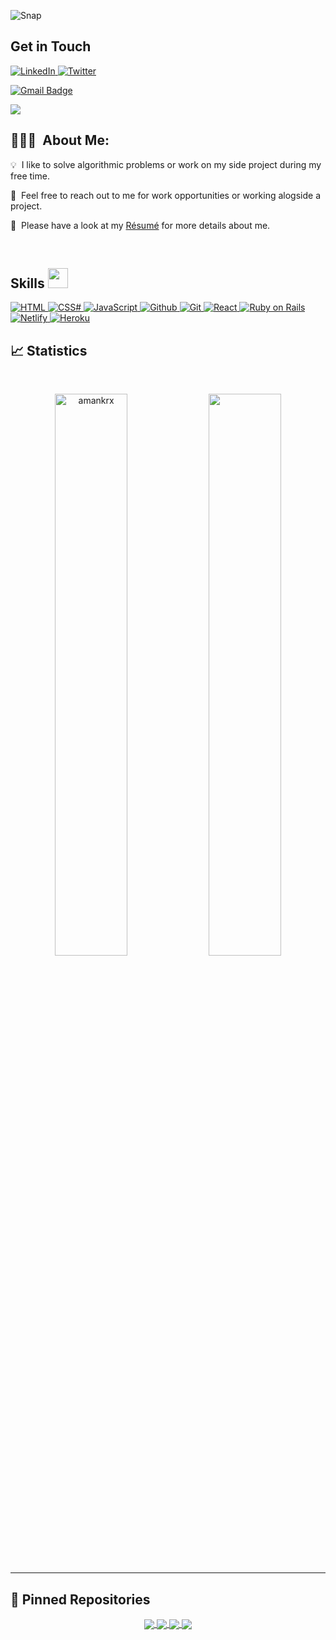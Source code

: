   ![Snap](https://user-images.githubusercontent.com/62090797/193522937-11500f26-d25e-4502-b7c8-6db87025dbd1.png)

<h2> Get in Touch</h2>

   <a href="https://www.linkedin.com/in/joy-kwamboka/" target="_blank">
    <img alt="LinkedIn" src="https://img.shields.io/badge/Kwambiee-0077B5?style=for-the-badge&logo=linkedin&logoColor=white">
  </a> 
  <a href="https://twitter.com/kwambiee" target="_blank">
    <img alt="Twitter" src="https://img.shields.io/badge/Kwambiee-1DA1F2?style=for-the-badge&logo=twitter&logoColor=white">
  </a>
  
  [![Gmail Badge](https://img.shields.io/badge/-joy--kwamboka-white?logo=Gmail&logoColor=EA4335&style=plastic)](mailto:kwambokaj2.jk@gmail.com)
<p>
	<img src="https://komarev.com/ghpvc/?username=kwambiee&color=blueviolet&style=flat-square&label=Profile+Views" />
</p>


## 👨🏻‍💻 &nbsp;About Me:

<p>💡 &nbsp;I like to solve algorithmic problems or work on my side project during my free time.</p>

<p>💬 &nbsp;Feel free to reach out to me for work opportunities or working alogside a project.</p>
<p>🧩 &nbsp;Please have a look at my <a href="https://docs.google.com/document/d/1wC49POJ5qwsuZOWT2Wrm2f01PqblMjOYejJngk4cDps/edit?usp=sharing">Résumé</a> for more details about me.</p>

<br />

<h2> Skills <img src = "https://media2.giphy.com/media/QssGEmpkyEOhBCb7e1/giphy.gif?cid=ecf05e47a0n3gi1bfqntqmob8g9aid1oyj2wr3ds3mg700bl&rid=giphy.gif" width = 32px> </h2>
 <a href="https://yatch-house.netlify.app/" target="_blank"> 
    <img alt="HTML" src="https://img.shields.io/badge/HTML5-E34F26?style=for-the-badge&logo=html5&logoColor=white">
  </a>
  <a href="https://yatch-house.netlify.app/" target="_blank"> 
    <img alt="CSS#" src="https://img.shields.io/badge/CSS3-1572B6?style=for-the-badge&logo=css3&logoColor=white">
  </a>
  <a href="https://yatch-house.netlify.app/" target="_blank"> 
    <img alt="JavaScript" src="https://img.shields.io/badge/JavaScript-323330?style=for-the-badge&logo=javascript&logoColor=F7DF1E">
  </a>
  <a href="https://yatch-house.netlify.app/" target="_blank"> 
    <img alt="Github" src="https://img.shields.io/badge/GitHub-100000?style=for-the-badge&logo=github&logoColor=white">
  </a>
   <a href="https://yatch-house.netlify.app/" target="_blank"> 
    <img alt="Git" src="https://img.shields.io/badge/GIT-E44C30?style=for-the-badge&logo=git&logoColor=white">
  </a>
   <a href="https://yatch-house.netlify.app/" target="_blank"> 
    <img alt="React" src="https://img.shields.io/badge/React-20232A?style=for-the-badge&logo=react&logoColor=61DAFB">
  </a>
  <a href="https://yatch-house.netlify.app/" target="_blank"> 
    <img alt="Ruby on Rails" src="https://img.shields.io/badge/Ruby_on_Rails-CC0000?style=for-the-badge&logo=ruby-on-rails&logoColor=white">
  </a>
    <a href="https://yatch-house.netlify.app/" target="_blank"> 
    <img alt="Netlify" src="https://img.shields.io/badge/Netlify-00C7B7?style=for-the-badge&logo=netlify&logoColor=white">
  </a>
  <a href="https://yatch-house.netlify.app/" target="_blank"> 
    <img alt="Heroku" src="https://img.shields.io/badge/Heroku-430098?style=for-the-badge&logo=heroku&logoColor=white">
  </a>

## 📈 Statistics

<br/>
<p align="center">
  <img width="48%" src="https://github-readme-stats.vercel.app/api?username=kwambiee&count_private=true&theme=dark&show_icons=true" alt="amankrx" />
  <img width="48%" src="https://github-readme-streak-stats.herokuapp.com/?user=kwambiee&hide_border=true&theme=dark&show_icons=true" />
</p>

<hr />

## 📕 Pinned Repositories

<p align="center">
	<a href="https://github.com/kwambiee/First-Portfolio">
		<img align="center" src="https://github-readme-stats.vercel.app/api/pin/?username=kwambiee&repo=First-Portfolio&hide_border=true&theme=dark&show_icons=true" />
	</a>
	<a href="https://github.com/kwambiee/yatch-house-front-end">
		<img align="center" src="https://github-readme-stats.vercel.app/api/pin/?username=kwambiee&repo=yatch-house-front-end&hide_border=true&theme=dark&show_icons=true" />
	</a>
	<a href="https://github.com/kwambiee/budget-app">
		<img align="center" src="https://github-readme-stats.vercel.app/api/pin/?username=kwambiee&repo=budget-app&hide_border=true&theme=dark&show_icons=true" />
	</a>
  <a href="https://github.com/kwambiee/Ruby-Capstone">
    <img align="center" src="https://github-readme-stats.vercel.app/api/pin/?username=kwambiee&repo=Ruby-Capstone&hide_border=true&theme=dark&show_icons=true" />
  </a>     
</p>


